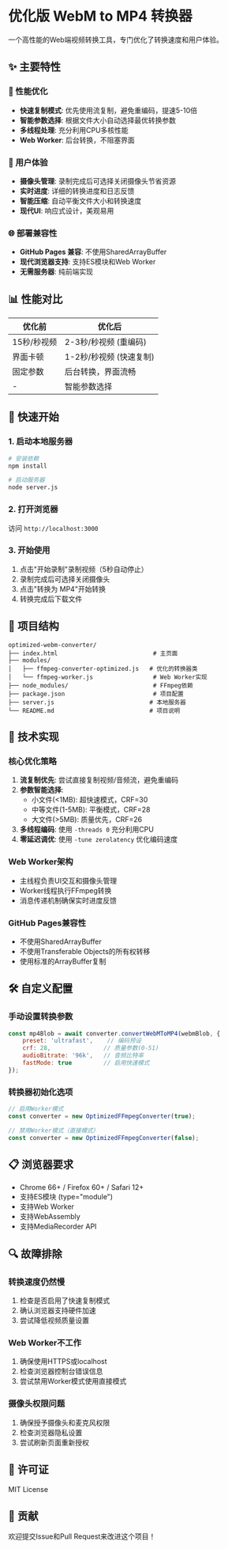 # 优化版 WebM to MP4 转换器

一个高性能的Web端视频转换工具，专门优化了转换速度和用户体验。

## ✨ 主要特性

### 🚀 性能优化
- **快速复制模式**: 优先使用流复制，避免重编码，提速5-10倍
- **智能参数选择**: 根据文件大小自动选择最优转换参数
- **多线程处理**: 充分利用CPU多核性能
- **Web Worker**: 后台转换，不阻塞界面

### 🔧 用户体验
- **摄像头管理**: 录制完成后可选择关闭摄像头节省资源
- **实时进度**: 详细的转换进度和日志反馈
- **智能压缩**: 自动平衡文件大小和转换速度
- **现代UI**: 响应式设计，美观易用

### 🌐 部署兼容性
- **GitHub Pages 兼容**: 不使用SharedArrayBuffer
- **现代浏览器支持**: 支持ES模块和Web Worker
- **无需服务器**: 纯前端实现

## 📊 性能对比

| 优化前 | 优化后 |
|--------|--------|
| 15秒/秒视频 | 2-3秒/秒视频 (重编码) |
| 界面卡顿 | 1-2秒/秒视频 (快速复制) |
| 固定参数 | 后台转换，界面流畅 |
| - | 智能参数选择 |

## 🚀 快速开始

### 1. 启动本地服务器
```bash
# 安装依赖
npm install

# 启动服务器
node server.js
```

### 2. 打开浏览器
访问 `http://localhost:3000`

### 3. 开始使用
1. 点击"开始录制"录制视频（5秒自动停止）
2. 录制完成后可选择关闭摄像头
3. 点击"转换为 MP4"开始转换
4. 转换完成后下载文件

## 📁 项目结构

```
optimized-webm-converter/
├── index.html                           # 主页面
├── modules/
│   ├── ffmpeg-converter-optimized.js   # 优化的转换器类
│   └── ffmpeg-worker.js                 # Web Worker实现
├── node_modules/                        # FFmpeg依赖
├── package.json                         # 项目配置
├── server.js                           # 本地服务器
└── README.md                           # 项目说明
```

## 🔧 技术实现

### 核心优化策略
1. **流复制优先**: 尝试直接复制视频/音频流，避免重编码
2. **参数智能选择**: 
   - 小文件(<1MB): 超快速模式，CRF=30
   - 中等文件(1-5MB): 平衡模式，CRF=28  
   - 大文件(>5MB): 质量优先，CRF=26
3. **多线程编码**: 使用 `-threads 0` 充分利用CPU
4. **零延迟调优**: 使用 `-tune zerolatency` 优化编码速度

### Web Worker架构
- 主线程负责UI交互和摄像头管理
- Worker线程执行FFmpeg转换
- 消息传递机制确保实时进度反馈

### GitHub Pages兼容性
- 不使用SharedArrayBuffer
- 不使用Transferable Objects的所有权转移
- 使用标准的ArrayBuffer复制

## 🛠️ 自定义配置

### 手动设置转换参数
```javascript
const mp4Blob = await converter.convertWebMToMP4(webmBlob, {
    preset: 'ultrafast',    // 编码预设
    crf: 28,               // 质量参数(0-51)
    audioBitrate: '96k',   // 音频比特率
    fastMode: true         // 启用快速模式
});
```

### 转换器初始化选项
```javascript
// 启用Worker模式
const converter = new OptimizedFFmpegConverter(true);

// 禁用Worker模式（直接模式）
const converter = new OptimizedFFmpegConverter(false);
```

## 📋 浏览器要求

- Chrome 66+ / Firefox 60+ / Safari 12+
- 支持ES模块 (type="module")
- 支持Web Worker
- 支持WebAssembly
- 支持MediaRecorder API

## 🔍 故障排除

### 转换速度仍然慢
1. 检查是否启用了快速复制模式
2. 确认浏览器支持硬件加速
3. 尝试降低视频质量设置

### Web Worker不工作
1. 确保使用HTTPS或localhost
2. 检查浏览器控制台错误信息
3. 尝试禁用Worker模式使用直接模式

### 摄像头权限问题
1. 确保授予摄像头和麦克风权限
2. 检查浏览器隐私设置
3. 尝试刷新页面重新授权

## 📄 许可证

MIT License

## 🤝 贡献

欢迎提交Issue和Pull Request来改进这个项目！
